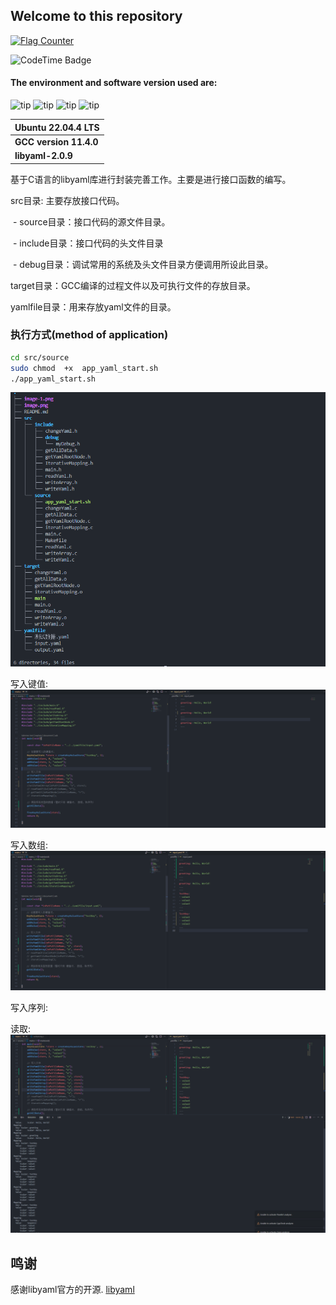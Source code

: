 ## Welcome to this repository

<a href="https://info.flagcounter.com/vhOC"><img src="https://s01.flagcounter.com/count2/vhOC/bg_FFFFFF/txt_000000/border_CCCCCC/columns_2/maxflags_10/viewers_0/labels_0/pageviews_0/flags_0/percent_0/" alt="Flag Counter" border="0"></a>

<img href="https://codetime.dev" alt="CodeTime Badge" src="https://img.shields.io/endpoint?style=flat-square&color=green&url=https%3A%2F%2Fapi.codetime.dev%2Fshield%3Fid%3D26798%26project%3Dlibyaml_Interface_Wyt [SSH: 192.168.124.3]%26in=0">

#### The environment and software version used are:

![tip](https://badgen.net/badge/Ubuntu/22.04LTS/black?icon=packagephobia) 		![tip](https://badgen.net/badge/C/201710L-c17/green?icon=packagephobia) 		![tip](https://badgen.net/badge/libyaml/2.0.9/red?icon=github) 		![tip](https://badgen.net/badge/GCC/11.40/orange?icon=github)

| **Ubuntu 22.04.4 LTS** |
| ------------------ |
| **GCC version 11.4.0** |
| **libyaml-2.0.9**      |

基于C语言的libyaml库进行封装完善工作。主要是进行接口函数的编写。

src目录: 主要存放接口代码。

​	- source目录：接口代码的源文件目录。

​	- include目录：接口代码的头文件目录

​		- debug目录：调试常用的系统及头文件目录方便调用所设此目录。

target目录：GCC编译的过程文件以及可执行文件的存放目录。

yamlfile目录：用来存放yaml文件的目录。

### 执行方式(method of application)

```bash
cd src/source
sudo chmod  +x  app_yaml_start.sh
./app_yaml_start.sh
```

![image-20240810235018789](./image-20240810235018789.png)

写入键值:
![image-20240810235018789](./image-writeyaml.png)

写入数组:
![image-20240810235018789](./image-writeArray.png)

写入序列:

读取:
![image-20240810235018789](./image-readYaml.png)

## 鸣谢

感谢libyaml官方的开源. [libyaml](https://github.com/yaml/libyaml)
